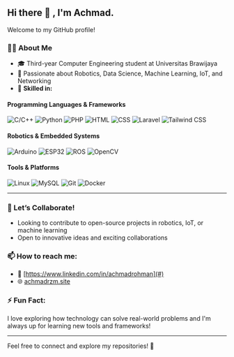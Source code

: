 ## Hi there 👋  , I'm Achmad.

Welcome to my GitHub profile!  

### 👨‍💻 About Me  
- 🎓 Third-year Computer Engineering student at Universitas Brawijaya  
- 🤖 Passionate about Robotics, Data Science, Machine Learning, IoT, and Networking  
- 🔧 **Skilled in:**  

#### Programming Languages & Frameworks  
![C/C++](https://img.shields.io/badge/C%2FC%2B%2B-00599C?style=for-the-badge&logo=c%2B%2B&logoColor=white) ![Python](https://img.shields.io/badge/Python-3776AB?style=for-the-badge&logo=python&logoColor=white) ![PHP](https://img.shields.io/badge/PHP-777BB4?style=for-the-badge&logo=php&logoColor=white) ![HTML](https://img.shields.io/badge/HTML-E34F26?style=for-the-badge&logo=html5&logoColor=white) ![CSS](https://img.shields.io/badge/CSS-1572B6?style=for-the-badge&logo=css3&logoColor=white) ![Laravel](https://img.shields.io/badge/Laravel-FF2D20?style=for-the-badge&logo=laravel&logoColor=white) ![Tailwind CSS](https://img.shields.io/badge/Tailwind_CSS-38B2AC?style=for-the-badge&logo=tailwind-css&logoColor=white)  

#### Robotics & Embedded Systems  
![Arduino](https://img.shields.io/badge/Arduino-00979D?style=for-the-badge&logo=arduino&logoColor=white) ![ESP32](https://img.shields.io/badge/ESP32-000000?style=for-the-badge&logo=esphome&logoColor=white) ![ROS](https://img.shields.io/badge/ROS-22314E?style=for-the-badge&logo=ros&logoColor=white) ![OpenCV](https://img.shields.io/badge/OpenCV-5C3EE8?style=for-the-badge&logo=opencv&logoColor=white)  

#### Tools & Platforms  
![Linux](https://img.shields.io/badge/Linux-FCC624?style=for-the-badge&logo=linux&logoColor=black) ![MySQL](https://img.shields.io/badge/MySQL-4479A1?style=for-the-badge&logo=mysql&logoColor=white) ![Git](https://img.shields.io/badge/Git-F05032?style=for-the-badge&logo=git&logoColor=white) ![Docker](https://img.shields.io/badge/Docker-2496ED?style=for-the-badge&logo=docker&logoColor=white)  

---

### 🤝 Let’s Collaborate!  
- Looking to contribute to open-source projects in robotics, IoT, or machine learning  
- Open to innovative ideas and exciting collaborations  

### 📫 How to reach me:    
- 💼 [https://www.linkedin.com/in/achmadrohman](#)  
- 🌐 [achmadrzm.site](#)  

### ⚡ Fun Fact:  
I love exploring how technology can solve real-world problems and I'm always up for learning new tools and frameworks!  

---

Feel free to connect and explore my repositories! 🚀  
